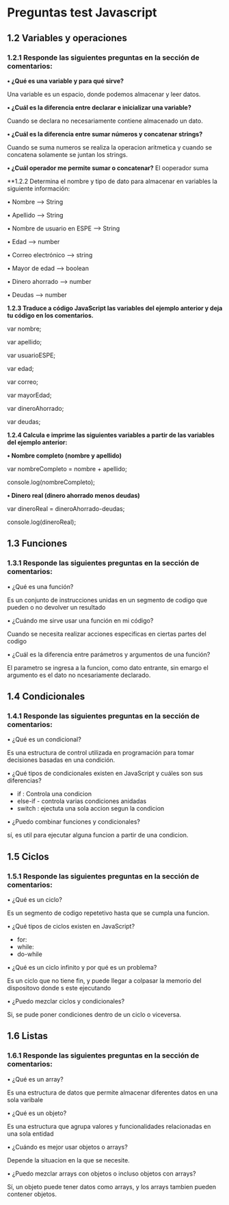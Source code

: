 # Preguntas test Javascript
## 1.2 Variables y operaciones
### 1.2.1 Responde las siguientes preguntas en la sección de comentarios:

**• ¿Qué es una variable y para qué sirve?**

Una variable es un espacio, donde podemos almacenar y leer datos. 

**• ¿Cuál es la diferencia entre declarar e inicializar una variable?**

Cuando se declara no necesariamente contiene almacenado un dato. 

**• ¿Cuál es la diferencia entre sumar números y concatenar strings?**

Cuando se suma numeros se realiza la operacion aritmetica y cuando se concatena solamente se juntan los strings.

**• ¿Cuál operador me permite sumar o concatenar?**
El ooperador suma 

**1.2.2 Determina el nombre y tipo de dato para almacenar en variables la siguiente información:

• Nombre  --> String

• Apellido --> String

• Nombre de usuario en ESPE --> String

• Edad --> number

• Correo electrónico --> string

• Mayor de edad --> boolean

• Dinero ahorrado --> number

• Deudas --> number

**1.2.3 Traduce a código JavaScript las variables del ejemplo anterior y deja tu código en los comentarios.**

var nombre;

var apellido;

var usuarioESPE;

var edad;

var correo;

var mayorEdad;

var dineroAhorrado;

var deudas;


**1.2.4 Calcula e imprime las siguientes variables a partir de las variables del ejemplo anterior:**

**• Nombre completo (nombre y apellido)**

var nombreCompleto = nombre + apellido;

console.log(nombreCompleto);

**• Dinero real (dinero ahorrado menos deudas)**

var dineroReal = dineroAhorrado-deudas;

console.log(dineroReal);

## 1.3 Funciones

### 1.3.1 Responde las siguientes preguntas en la sección de comentarios:

• ¿Qué es una función?

Es un conjunto de instrucciones unidas en un segmento de codigo que pueden o no devolver un resultado

• ¿Cuándo me sirve usar una función en mi código?

Cuando se necesita realizar acciones especificas en ciertas partes del codigo

• ¿Cuál es la diferencia entre parámetros y argumentos de una función?

El parametro se ingresa a la funcion, como dato entrante, sin emargo el argumento es el dato no ncesariamente declarado.

## 1.4 Condicionales
### 1.4.1 Responde las siguientes preguntas en la sección de comentarios:
• ¿Qué es un condicional?

Es una estructura de control utilizada en programación para tomar decisiones basadas en una condición.

• ¿Qué tipos de condicionales existen en JavaScript y cuáles son sus diferencias?

  - if : Controla una condicion 
  - else-if - controla varias condiciones anidadas 
  - switch : ejectuta una sola accion segun la condicion 
  
• ¿Puedo combinar funciones y condicionales?

sí, es util para ejecutar alguna funcion a partir de una condicion.


## 1.5 Ciclos
### 1.5.1 Responde las siguientes preguntas en la sección de comentarios:

• ¿Qué es un ciclo?

Es un segmento de codigo repetetivo hasta que se cumpla una funcion.

• ¿Qué tipos de ciclos existen en JavaScript?

  - for: 
  - while:
  - do-while

• ¿Qué es un ciclo infinito y por qué es un problema?

Es un ciclo que no tiene fin, y puede llegar a colpasar la memorio del dispositovo donde s este ejecutando

• ¿Puedo mezclar ciclos y condicionales?

Si, se pude poner condiciones dentro de un ciclo o viceversa.

## 1.6 Listas
### 1.6.1 Responde las siguientes preguntas en la sección de comentarios:

• ¿Qué es un array?

Es una estructura de datos que permite almacenar diferentes datos en una sola varibale

• ¿Qué es un objeto?

Es una estructura que agrupa valores y funcionalidades relacionadas en una sola entidad

• ¿Cuándo es mejor usar objetos o arrays?

Depende la situacion en la que se necesite.

• ¿Puedo mezclar arrays con objetos o incluso objetos con arrays?

Sí, un objeto puede tener datos como arrays, y los arrays tambien pueden contener objetos.

